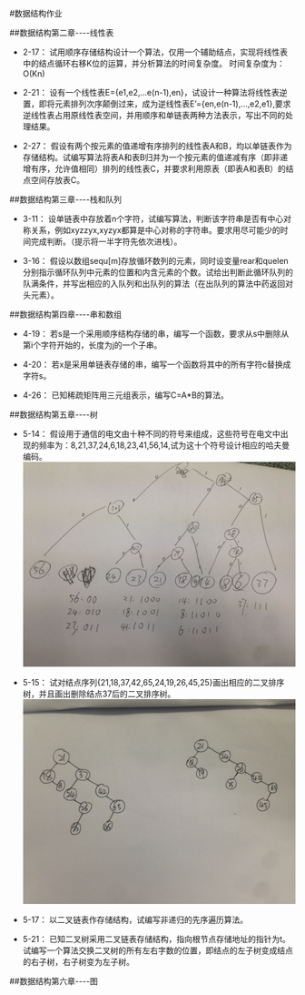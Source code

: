 #数据结构作业


##数据结构第二章----线性表
- 2-17：
试用顺序存储结构设计一个算法，仅用一个辅助结点，实现将线性表中的结点循环右移K位的运算，并分析算法的时间复杂度。
时间复杂度为：O(Kn)

- 2-21：
设有一个线性表E={e1,e2,...e(n-1),en}，试设计一种算法将线性表逆置，即将元素排列次序颠倒过来，成为逆线性表E’={en,e(n-1),...,e2,e1},要求逆线性表占用原线性表空间，并用顺序和单链表两种方法表示，写出不同的处理结果。

- 2-27：
假设有两个按元素的值递增有序排列的线性表A和B，均以单链表作为存储结构。试编写算法将表A和表B归并为一个按元素的值递减有序（即非递增有序，允许值相同）排列的线性表C，并要求利用原表（即表A和表B）的结点空间存放表C。

##数据结构第三章----栈和队列
- 3-11：
设单链表中存放着n个字符，试编写算法，判断该字符串是否有中心对称关系，例如xyzzyx,xyzyx都算是中心对称的字符串。要求用尽可能少的时间完成判断。（提示将一半字符先依次进栈）。

- 3-16：
假设以数组sequ[m]存放循环数列的元素，同时设变量rear和quelen分别指示循环队列中元素的位置和内含元素的个数。试给出判断此循环队列的队满条件，并写出相应的入队列和出队列的算法（在出队列的算法中药返回对头元素）。

##数据结构第四章----串和数组
- 4-19：
若s是一个采用顺序结构存储的串，编写一个函数，要求从s中删除从第i个字符开始的，长度为j的一个子串。

- 4-20：
若x是采用单链表存储的串，编写一个函数将其中的所有字符c替换成字符s。

- 4-26：
已知稀疏矩阵用三元组表示，编写C=A*B的算法。

##数据结构第五章----树
- 5-14：
假设用于通信的电文由十种不同的符号来组成，这些符号在电文中出现的频率为：8,21,37,24,6,18,23,41,56,14,试为这十个符号设计相应的哈夫曼编码。       
![work_5_14](work_5_14.jpg)

- 5-15：
试对结点序列{21,18,37,42,65,24,19,26,45,25}画出相应的二叉排序树，并且画出删除结点37后的二叉排序树。     
![work_5_15](work_5_15.jpg)

- 5-17：
以二叉链表作存储结构，试编写非递归的先序遍历算法。

- 5-21：
已知二叉树采用二叉链表存储结构，指向根节点存储地址的指针为t。试编写一个算法交换二叉树的所有左右字数的位置，即结点的左子树变成结点的右子树，右子树变为左子树。

##数据结构第六章----图
